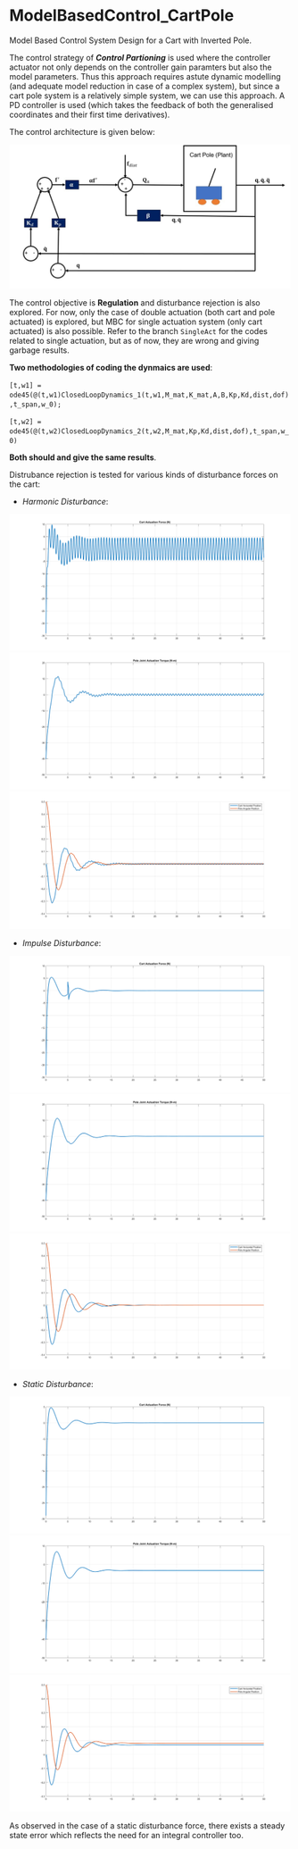 # ModelBasedControl_CartPole
Model Based Control System Design for a Cart with Inverted Pole.

The control strategy of ***Control Partioning*** is used where the controller actuator not only depends on the controller gain paramters but also the model parameters. Thus this approach requires astute dynamic modelling (and adequate model reduction in case of a complex system), but since a cart pole system is a relatively simple system, we can use this approach. A PD controller is used (which takes the feedback of both the generalised coordinates and their first time derivatives).

The control architecture is given below:

![sys](https://github.com/average-engineer/ModelBasedControl_CartPole/blob/main/Images/MBCArch.jpg)

The control objective is **Regulation** and disturbance rejection is also explored. For now, only the case of double actuation (both cart and pole actuated) is explored, but MBC for single actuation system (only cart actuated) is also possible. Refer to the branch `SingleAct` for the codes related to single actuation, but as of now, they are wrong and giving garbage results.

**Two methodologies of coding the dynmaics are used**:

`[t,w1] = ode45(@(t,w1)ClosedLoopDynamics_1(t,w1,M_mat,K_mat,A,B,Kp,Kd,dist,dof),t_span,w_0);`

`[t,w2] = ode45(@(t,w2)ClosedLoopDynamics_2(t,w2,M_mat,Kp,Kd,dist,dof),t_span,w_0)`

**Both should and give the same results**.

Distrubance rejection is tested for various kinds of disturbance forces on the cart:

* *Harmonic Disturbance*: 

![sys](https://github.com/average-engineer/ModelBasedControl_CartPole/blob/main/Images/CartActuatorEffort_PDController_BothActuated_HarmonicDisturbance.png)
![sys](https://github.com/average-engineer/ModelBasedControl_CartPole/blob/main/Images/PoleActuatorEffort_PDController_BothActuated_HarmonicDisturbance.png)
![sys](https://github.com/average-engineer/ModelBasedControl_CartPole/blob/main/Images/Response_PDController_BothActuated_HarmonicDisturbance.png)


* *Impulse Disturbance*:

![sys](https://github.com/average-engineer/ModelBasedControl_CartPole/blob/main/Images/CartActuatorEffort_PDController_BothActuated_ImpulseDisturbance.png)
![sys](https://github.com/average-engineer/ModelBasedControl_CartPole/blob/main/Images/PoleActuatorEffort_PDController_BothActuated_ImpulseDisturbance.png)
![sys](https://github.com/average-engineer/ModelBasedControl_CartPole/blob/main/Images/Response_PDController_BothActuated_ImpulseDisturbance.png)

* *Static Disturbance*: 

![sys](https://github.com/average-engineer/ModelBasedControl_CartPole/blob/main/Images/CartActuatorEffort_PDController_BothActuated_StaticDisturbance.png)
![sys](https://github.com/average-engineer/ModelBasedControl_CartPole/blob/main/Images/PoleActuatorEffort_PDController_BothActuated_StaticDisturbance.png)
![sys](https://github.com/average-engineer/ModelBasedControl_CartPole/blob/main/Images/Response_PDController_BothActuated_StaticDisturbance.png)

As observed in the case of a static disturbance force, there exists a steady state error which reflects the need for an integral controller too.
